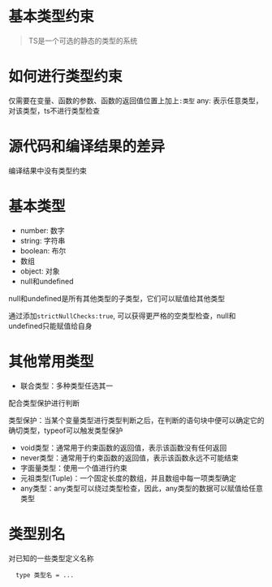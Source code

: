 # 基本类型约束

> TS是一个可选的静态的类型的系统

# 如何进行类型约束

仅需要在变量、函数的参数、函数的返回值位置上加上```:类型```
any: 表示任意类型，对该类型，ts不进行类型检查

# 源代码和编译结果的差异

编译结果中没有类型约束

# 基本类型

- number: 数字
- string: 字符串
- boolean: 布尔
- 数组
- object: 对象
- null和undefined

null和undefined是所有其他类型的子类型，它们可以赋值给其他类型

通过添加```strictNullChecks:true```, 可以获得更严格的空类型检查，null和undefined只能赋值给自身

# 其他常用类型

- 联合类型：多种类型任选其一

配合类型保护进行判断

类型保护：当某个变量类型进行类型判断之后，在判断的语句块中便可以确定它的确切类型，typeof可以触发类型保护

- void类型：通常用于约束函数的返回值，表示该函数没有任何返回
- never类型：通常用于约束函数的返回值，表示该函数永远不可能结束
- 字面量类型：使用一个值进行约束
- 元祖类型(Tuple)：一个固定长度的数组，并且数组中每一项类型确定
- any类型：any类型可以绕过类型检查，因此，any类型的数据可以赋值给任意类型




# 类型别名

对已知的一些类型定义名称
```
  type 类型名 = ...
```